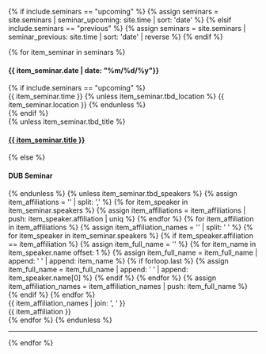 {% if include.seminars == "upcoming" %}
  {% assign seminars = site.seminars | seminar_upcoming: site.time | sort: 'date' %}
{% elsif include.seminars == "previous" %}
  {% assign seminars = site.seminars | seminar_previous: site.time | sort: 'date' | reverse %}
{% endif %}

<html>
  <section>
    <div class="row">
      {% for item_seminar in seminars %}
        <div class="col-md-3">
          <div class="col-xs-12">
            <h4 class="tableheading">
              {{ item_seminar.date | date: "%m/%d/%y"}}
            </h4>
          </div>
          {% if include.seminars == "upcoming" %}
            <div class="col-xs-12">
              {{ item_seminar.time }}
              {% unless item_seminar.tbd_location %}
                {{ item_seminar.location }}
              {% endunless %}
            </div>
          {% endif %}
        </div>
        <div class="col-md-9">
          {% unless item_seminar.tbd_title %}
            <div class="col-xs-12">
              <h4 class="tableheading">            
                <a href="{{ item_seminar.url }}">{{ item_seminar.title }}</a>
              </h4>
            </div>
          {% else %}
            <div class="col-xs-12">
              <h4 class="tableheading">DUB Seminar</h4>
            </div>
          {% endunless %}
          {% unless item_seminar.tbd_speakers %}
            {% assign item_affiliations = '' | split: ',' %}
            {% for item_speaker in item_seminar.speakers %}
              {% assign item_affiliations = item_affiliations | push: item_speaker.affiliation | uniq %}
            {% endfor %}
            {% for item_affiliation in item_affiliations %}
              {% assign item_affiliation_names = '' | split: ' ' %}
              {% for item_speaker in item_seminar.speakers %}
                {% if item_speaker.affiliation == item_affiliation %}
                  {% assign item_full_name = '' %}
                  {% for item_name in item_speaker.name offset: 1 %}
                    {% assign item_full_name = item_full_name | append: ' ' | append: item_name %}
                    {% if forloop.last %}
                      {% assign item_full_name = item_full_name | append: ' ' | append: item_speaker.name[0] %}
                    {% endif %}
                  {% endfor %}
                  {% assign item_affiliation_names = item_affiliation_names | push: item_full_name %}
                {% endif %}
              {% endfor %}
              <div class="col-xs-12">
                {{ item_affiliation_names | join: ', ' }}
              </div>
              <div class="text-muted col-xs-12">
                {{ item_affiliation }}
              </div>
            {% endfor %}
          {% endunless %}
        </div>
        <div class="col-xs-12">
          <hr />
        </div>
      {% endfor %}
    </div>
  </section>
</html>
